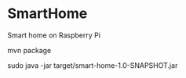 # SmartHome

Smart home on Raspberry Pi

mvn package

sudo java -jar target/smart-home-1.0-SNAPSHOT.jar 
